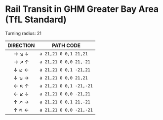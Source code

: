 # Rail Transit in GHM Greater Bay Area (TfL Standard)

Turning radius: 21

| DIRECTION | PATH CODE |
|:---:|---|
| &rarr; &#8600; &darr; | `a 21,21 0 0,1 21,21` |
| &rarr; &#8599; &uarr; | `a 21,21 0 0,0 21,-21` |
| &darr; &#8601; &larr; | `a 21,21 0 0,1 -21,21` |
| &darr; &#8600; &rarr; | `a 21,21 0 0,0 21,21` |
| &larr; &#8598; &uarr; | `a 21,21 0 0,1 -21,-21` |
| &larr; &#8601; &darr; | `a 21,21 0 0,0 -21,21` |
| &uarr; &#8599; &rarr; | `a 21,21 0 0,1 21,-21` |
| &uarr; &#8598; &larr; | `a 21,21 0 0,0 -21,-21` |